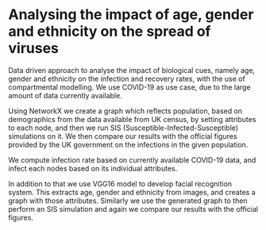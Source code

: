 # Analysing the impact of age, gender and ethnicity on the spread of viruses

Data driven approach to analyse the impact of biological cues, namely age, gender and ethnicity on the infection and recovery rates, with the use of compartmental modelling. We use COVID-19 as use case, due to the large amount of data currently available.

Using NetworkX we create a graph which reflects population, based on demographics from the data available from UK census, by setting attributes to each node, and then we run SIS (Susceptible-Infected-Susceptible) simulations on it. We then compare our results with the official figures provided by the UK government on the infections in the given population.

We compute infection rate based on currently available COVID-19 data, and infect each nodes based on its individual attributes. 

In addition to that we use VGG16 model to develop facial recognition system. This extracts age, gender and ethnicity from images, and creates a graph with those attributes. Similarly we use the generated graph to then perform an SIS simulation and again we compare our results with the official figures.
